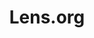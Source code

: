 ---
citation: Please use the expression 'Enabled by The Lens' or 'Data Sourced from The
  Lens' and the Lens.org URL.
cost: None
description: 'Lens serves nearly all of the patent documents in the world as open,
  annotatable digital public goods that are integrated with scholarly and technical
  literature along with regulatory and business data. The Lens will allow document
  collections, aggregations, and analyses to be shared, annotated, and embedded to
  forge open mapping of the world of knowledge-directed innovation. '
location: https://lens.org/
maintained_by: "Lens Labs, \nhttps://about.lens.org/contact-us/"
record_creation_timestamp: 11/28/2020 17:20:46
shortname: lens
tags:
- citations to scholarly literature
terms_of_use: Cambia grants you a non-exclusive, non-transferable, revocable, limited
  license to access and personally use the features of the Service. The conditions
  by which The Lens data may be used are intended to resonate with the principles
  of Creative Commons Attribution licenses with a public benefit element.
title: Lens.org
uuid: c39f4844-5ae2-4dcb-bf2c-d6b957125704
---